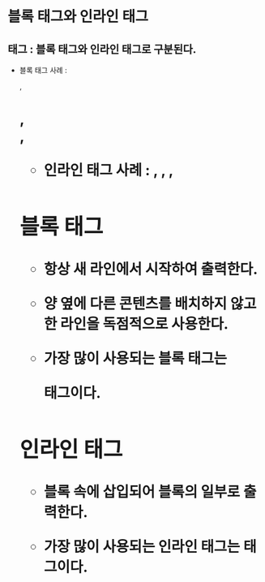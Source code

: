 # 블록 태그와 인라인 태그

## 태그 : 블록 태그와 인라인 태그로 구분된다.

- 블록 태그 사례 : <p>, <h1>, <div>, <ul>

- 인라인 태그 사례 : <strong>, <a>, <img>, <span>

## 블록 태그

- 항상 새 라인에서 시작하여 출력한다.

- 양 옆에 다른 콘텐츠를 배치하지 않고 한 라인을 독점적으로 사용한다.

- 가장 많이 사용되는 블록 태그는 <div> 태그이다.

## 인라인 태그

- 블록 속에 삽입되어 블록의 일부로 출력한다.

- 가장 많이 사용되는 인라인 태그는 <span> 태그이다.
